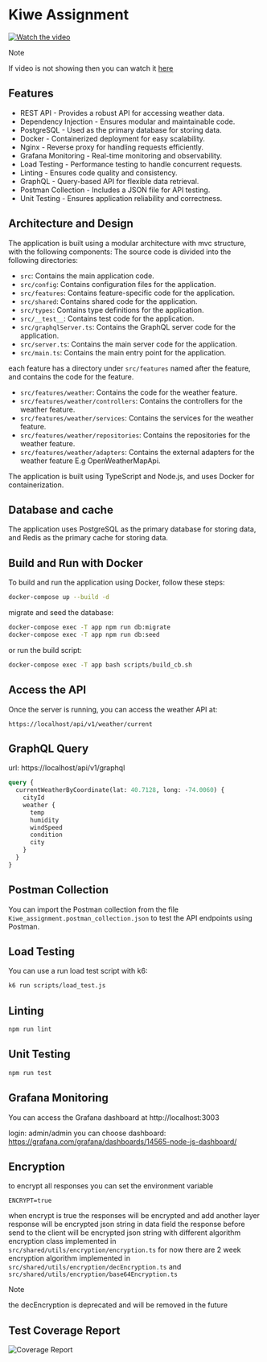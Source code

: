 # Kiwe Assignment

[![Watch the video](https://github.com/Mahmoud-Khaled-FS/kiew_assignment/blob/main/screenshots/graphql.png)](https://github.com/Mahmoud-Khaled-FS/kiew_assignment/blob/main/screenshots/postman-test.mp4)

> [!NOTE]
> If video is not showing then you can watch it [here](https://github.com/Mahmoud-Khaled-FS/kiew_assignment/blob/main/screenshots/postman-test.mp4)

## Features

- REST API - Provides a robust API for accessing weather data.
- Dependency Injection - Ensures modular and maintainable code.
- PostgreSQL - Used as the primary database for storing data.
- Docker - Containerized deployment for easy scalability.
- Nginx - Reverse proxy for handling requests efficiently.
- Grafana Monitoring - Real-time monitoring and observability.
- Load Testing - Performance testing to handle concurrent requests.
- Linting - Ensures code quality and consistency.
- GraphQL - Query-based API for flexible data retrieval.
- Postman Collection - Includes a JSON file for API testing.
- Unit Testing - Ensures application reliability and correctness.

## Architecture and Design

The application is built using a modular architecture with mvc structure, with the following components:
The source code is divided into the following directories:

- `src`: Contains the main application code.
- `src/config`: Contains configuration files for the application.
- `src/features`: Contains feature-specific code for the application.
- `src/shared`: Contains shared code for the application.
- `src/types`: Contains type definitions for the application.
- `src/__test__`: Contains test code for the application.
- `src/graphqlServer.ts`: Contains the GraphQL server code for the application.
- `src/server.ts`: Contains the main server code for the application.
- `src/main.ts`: Contains the main entry point for the application.

each feature has a directory under `src/features` named after the feature, and contains the code for the feature.

- `src/features/weather`: Contains the code for the weather feature.
- `src/features/weather/controllers`: Contains the controllers for the weather feature.
- `src/features/weather/services`: Contains the services for the weather feature.
- `src/features/weather/repositories`: Contains the repositories for the weather feature.
- `src/features/weather/adapters`: Contains the external adapters for the weather feature E.g OpenWeatherMapApi.

The application is built using TypeScript and Node.js, and uses Docker for containerization.

## Database and cache

The application uses PostgreSQL as the primary database for storing data, and Redis as the primary cache for storing data.

## Build and Run with Docker

To build and run the application using Docker, follow these steps:

```bash
docker-compose up --build -d
```

migrate and seed the database:

```bash
docker-compose exec -T app npm run db:migrate
docker-compose exec -T app npm run db:seed
```

or run the build script:

```bash
docker-compose exec -T app bash scripts/build_cb.sh
```

## Access the API

Once the server is running, you can access the weather API at:

```
https://localhost/api/v1/weather/current
```

## GraphQL Query

url: https://localhost/api/v1/graphql

```graphql
query {
  currentWeatherByCoordinate(lat: 40.7128, long: -74.0060) {
    cityId
    weather {
      temp
      humidity
      windSpeed
      condition
      city
    }
  }
}
```

## Postman Collection

You can import the Postman collection from the file `Kiwe_assignment.postman_collection.json` to test the API endpoints using Postman.

## Load Testing

You can use a run load test script with k6:

```bash
k6 run scripts/load_test.js
```

## Linting

```bash
npm run lint
```

## Unit Testing

```bash
npm run test
```

## Grafana Monitoring

You can access the Grafana dashboard at http://localhost:3003

login: admin/admin
you can choose dashboard: https://grafana.com/grafana/dashboards/14565-node-js-dashboard/

## Encryption

to encrypt all responses you can set the environment variable

```
ENCRYPT=true
```

when encrypt is true the responses will be encrypted and add another layer response will be encrypted json string in data field
the response before send to the client will be encrypted json string with different algorithm
encryption class implemented in `src/shared/utils/encryption/encryption.ts`
for now there are 2 week encryption algorithm implemented in `src/shared/utils/encryption/decEncryption.ts` and `src/shared/utils/encryption/base64Encryption.ts`

> [!NOTE]
> the decEncryption is deprecated and will be removed in the future

## Test Coverage Report

![Coverage Report](https://github.com/Mahmoud-Khaled-FS/kiew_assignment/blob/main/screenshots/test-coverage-report.png)
